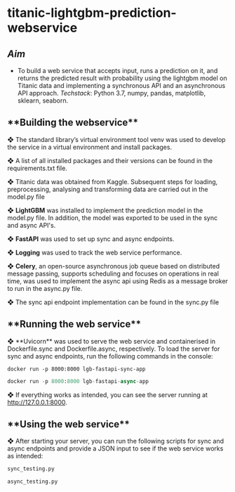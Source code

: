 # titanic-lightgbm-prediction-webservice
<h2> <i>Aim</i> </h2>		
<ul>
<li> To build a web service that accepts input, runs a prediction on it, and returns the predicted result with probability
using the lightgbm model on Titanic data and implementing a synchronous API and an asynchronous API approach.
<i>Techstack</i>: Python 3.7, numpy, pandas, matplotlib, sklearn, seaborn. </li>
</ul>

<h2> **Building the webservice** </h2>		
❖ The standard library’s virtual environment tool venv was used to develop the service in a virtual environment and install packages.


❖ A list of all installed packages and their versions can be found in the requirements.txt file.


❖ Titanic data was obtained from Kaggle. Subsequent steps for loading, preprocessing, analysing and transforming data are carried out in the model.py file


❖ **LightGBM** was installed to implement the prediction model in the model.py file. In addition, the model was exported to be used in the sync and async API's.


❖ **FastAPI** was used to set up sync and async endpoints.


❖ **Logging** was used to track the web service performance.


❖ **Celery**, an open-source asynchronous job queue based on distributed message passing, supports scheduling and focuses on operations in real time, was used to implement the async api using Redis as a message broker to run in the async.py file.


❖ The sync api endpoint implementation can be found in the sync.py file

<h2> **Running the web service** </h2>	
❖ **Uvicorn** was used to serve the web service and containerised in Dockerfile.sync and Dockerfile.async, respectively. To load the server for sync and async endpoints, run the following commands in the console:


```docker
docker run -p 8000:8000 lgb-fastapi-sync-app
```


```python
docker run -p 8000:8000 lgb-fastapi-async-app
```


❖ If everything works as intended, you can see the server running at http://127.0.0.1:8000.

<h2> **Using the web service** </h2>
❖ After starting your server, you can run the following scripts for sync and async endpoints and provide a JSON input to see if the web service works as intended:


```python
sync_testing.py
```


```python
async_testing.py
```
